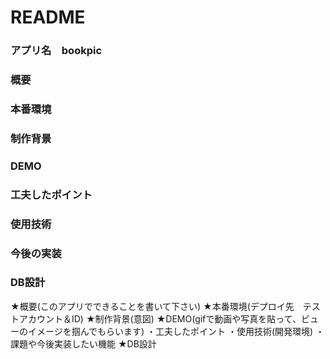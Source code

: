 # README

### アプリ名　bookpic  

### 概要  

### 本番環境  

### 制作背景  

### DEMO  

### 工夫したポイント  

### 使用技術  

### 今後の実装  

### DB設計  



★概要(このアプリでできることを書いて下さい)
★本番環境(デプロイ先　テストアカウント＆ID)
★制作背景(意図)
★DEMO(gifで動画や写真を貼って、ビューのイメージを掴んでもらいます)
・工夫したポイント
・使用技術(開発環境)
・課題や今後実装したい機能
★DB設計
